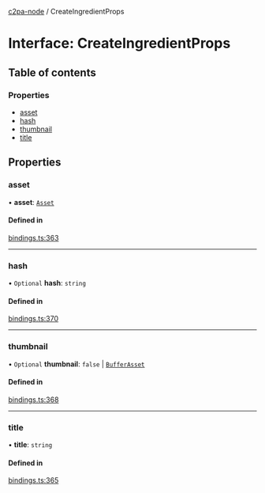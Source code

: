 [c2pa-node](../README.md) / CreateIngredientProps

# Interface: CreateIngredientProps

## Table of contents

### Properties

- [asset](CreateIngredientProps.md#asset)
- [hash](CreateIngredientProps.md#hash)
- [thumbnail](CreateIngredientProps.md#thumbnail)
- [title](CreateIngredientProps.md#title)

## Properties

### asset

• **asset**: [`Asset`](../README.md#asset)

#### Defined in

[bindings.ts:363](https://github.com/dkozma/c2pa-node/blob/8b6f4fd/js-src/bindings.ts#L363)

___

### hash

• `Optional` **hash**: `string`

#### Defined in

[bindings.ts:370](https://github.com/dkozma/c2pa-node/blob/8b6f4fd/js-src/bindings.ts#L370)

___

### thumbnail

• `Optional` **thumbnail**: ``false`` \| [`BufferAsset`](BufferAsset.md)

#### Defined in

[bindings.ts:368](https://github.com/dkozma/c2pa-node/blob/8b6f4fd/js-src/bindings.ts#L368)

___

### title

• **title**: `string`

#### Defined in

[bindings.ts:365](https://github.com/dkozma/c2pa-node/blob/8b6f4fd/js-src/bindings.ts#L365)
